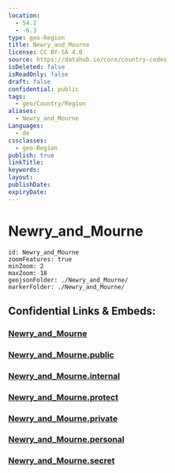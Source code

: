 ```yaml
---
location:
  - 54.2
  - -6.3
type: geo-Region
title: Newry_and_Mourne
license: CC BY-SA 4.0
source: https://datahub.io/core/country-codes
isDeleted: false
isReadOnly: false
draft: false
confidential: public
tags:
  - geo/Country/Region
aliases:
  - Newry_and_Mourne
Languages:
  - de
cssclasses:
  - geo-Region
publish: true
linkTitle:
keywords:
layout:
publishDate:
expiryDate:
---
```


# Newry_and_Mourne

```leaflet
id: Newry_and_Mourne
zoomFeatures: true 
minZoom: 2 
maxZoom: 18
geojsonFolder: ./Newry_and_Mourne/
markerFolder: ./Newry_and_Mourne/
```


## Confidential Links & Embeds: 

### [Newry_and_Mourne](/_Standards/Earth/Continent/Europe/Europe~North/UK/Ireland~North/counties~Ireland~North/Newry_and_Mourne.md) 

### [Newry_and_Mourne.public](/_public/Earth/Continent/Europe/Europe~North/UK/Ireland~North/counties~Ireland~North/Newry_and_Mourne.public.md) 

### [Newry_and_Mourne.internal](/_internal/Earth/Continent/Europe/Europe~North/UK/Ireland~North/counties~Ireland~North/Newry_and_Mourne.internal.md) 

### [Newry_and_Mourne.protect](/_protect/Earth/Continent/Europe/Europe~North/UK/Ireland~North/counties~Ireland~North/Newry_and_Mourne.protect.md) 

### [Newry_and_Mourne.private](/_private/Earth/Continent/Europe/Europe~North/UK/Ireland~North/counties~Ireland~North/Newry_and_Mourne.private.md) 

### [Newry_and_Mourne.personal](/_personal/Earth/Continent/Europe/Europe~North/UK/Ireland~North/counties~Ireland~North/Newry_and_Mourne.personal.md) 

### [Newry_and_Mourne.secret](/_secret/Earth/Continent/Europe/Europe~North/UK/Ireland~North/counties~Ireland~North/Newry_and_Mourne.secret.md)


